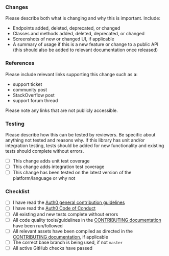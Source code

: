 ### Changes

Please describe both what is changing and why this is important. Include:

 - Endpoints added, deleted, deprecated, or changed
- Classes and methods added, deleted, deprecated, or changed
- Screenshots of new or changed UI, if applicable
- A summary of usage if this is a new feature or change to a public API (this should also be added to relevant documentation once released)

### References

Please include relevant links supporting this change such as a:

- support ticket
- community post
- StackOverflow post
- support forum thread

Please note any links that are not publicly accessible.

### Testing

Please describe how this can be tested by reviewers. Be specific about anything not tested and reasons why. If this library has unit and/or integration testing, tests should be added for new functionality and existing tests should complete without errors.

* [ ] This change adds unit test coverage
* [ ] This change adds integration test coverage
* [ ] This change has been tested on the latest version of the platform/language or why not

### Checklist

* [ ] I have read the [Auth0 general contribution guidelines](https://github.com/auth0/open-source-template/blob/master/GENERAL-CONTRIBUTING.md)
* [ ] I have read the [Auth0 Code of Conduct](https://github.com/auth0/open-source-template/blob/master/CODE-OF-CONDUCT.md)
* [ ] All existing and new tests complete without errors
* [ ] All code quality tools/guidelines in the [CONTRIBUTING documentation](CONTRIBUTING.md) have been run/followed
* [ ] All relevant assets have been compiled as directed in the [CONTRIBUTING documentation](CONTRIBUTING.md), if applicable
* [ ] The correct base branch is being used, if not `master`
* [ ] All active GitHub checks have passed
